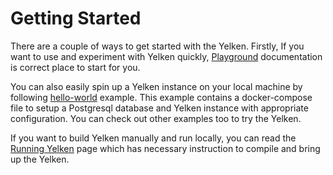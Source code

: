 # Getting Started

There are a couple of ways to get started with the Yelken.
Firstly, If you want to use and experiment with Yelken quickly, [Playground](/getting-started/playground.md) documentation is correct place to start for you.

You can also easily spin up a Yelken instance on your local machine by following [hello-world](https://github.com/bwqr/yelken/tree/main/examples/hello-world) example.
This example contains a docker-compose file to setup a Postgresql database and Yelken instance with appropriate configuration.
You can check out other examples too to try the Yelken.

If you want to build Yelken manually and run locally, you can read the [Running Yelken](/getting-started/running-yelken.md) page which has necessary instruction to compile and bring up the Yelken.
